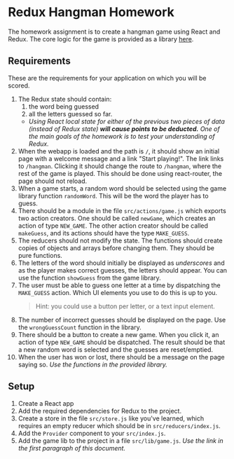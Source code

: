 # Redux Hangman Homework
The homework assignment is to create a hangman game using React and Redux. The core logic for the game is provided as a library [here](https://gist.github.com/arienkock/d18ec2cb1246c6602651aa549c90f70b).

## Requirements
These are the requirements for your application on which you will be scored.

1. The Redux state should contain: 
    1. the word being guessed
    1. all the letters guessed so far. 
    - _Using React _local state_ for either of the previous two pieces of data (instead of Redux state) **will cause points to be deducted.** One of the main goals of the homework is to test your understanding of Redux._
1. When the webapp is loaded and the path is `/`, it should show an initial page with a welcome message and a link "Start playing!". The link links to `/hangman`. Clicking it should change the route to `/hangman`, where the rest of the game is played. This should be done using react-router, the page should not reload.
1. When a game starts, a random word should be selected using the game library function `randomWord`. This will be the word the player has to guess.
1. There should be a module in the file `src/actions/game.js` which exports two action creators. One should be called `newGame`, which creates an action of type `NEW_GAME`. The other action creator should be called `makeGuess`, and its actions should have the type `MAKE_GUESS`.
1. The reducers should not modify the state. The functions should create copies of objects and arrays before changing them. They should be pure functions.
1. The letters of the word should initially be displayed as _underscores_ and as the player makes correct guesses, the letters should appear. You can use the function `showGuess` from the game library.
1. The user must be able to guess one letter at a time by dispatching the `MAKE_GUESS` action. Which UI elements you use to do this is up to you.
    > Hint: you could use a button per letter, or a text input element.
1. The number of incorrect guesses should be displayed on the page. Use the `wrongGuessCount` function in the library.
1. There should be a button to create a new game. When you click it, an action of type `NEW_GAME` should be dispatched. The result should be that a new random word is selected and the guesses are reset/emptied.
1. When the user has won or lost, there should be a message on the page saying so. _Use the functions in the provided library._

## Setup
1. Create a React app
1. Add the required dependencies for Redux to the project. 
1. Create a store in the file `src/store.js` like you've learned, which requires an empty reducer which should be in `src/reducers/index.js`. 
1. Add the `Provider` component to your `src/index.js`.
1. Add the game lib to the project in a file `src/lib/game.js`. _Use the link in the first paragraph of this document._

